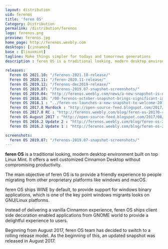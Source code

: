 ```yaml
---
layout: distribution
uid: ferenos
title: 'feren OS'
Category: Distribution
permalink: /distribution/ferenos
logo: ferenos.png
preview: ferenos.jpg
home_page: http://ferenos.weebly.com
desktops: [cinnamon]
base : [linuxmint]
tagline: Make things simpler for todays and tomorrows generations
description : feren OS is a traditional looking, modern desktop environment built on top of Linux Mint. It offers a well tweaked desktop environment to attract the masses.
  
releases:
  Feren OS 2021.10: "/ferenos-2021.10-release/"
  Feren OS 2020.11: "/feren-2020.11-release/"
  feren OS 2019.12: "/ferenos-dec2019-release/"
  feren OS 2019.07: "/ferenos-2019.07-snapshot-screenshots/"
  feren OS 2019.04: "http://ferenos.weebly.com/news/a-new-snapshot-is-now-here-for-feren-os-64-bit-and-32-bit-cinnamon"
  feren OS 2018.10: "/00-ferenos-october-snapshot-brings-significant-improvements/"
  feren OS 2018.1 : "../feren-os-launches-a-new-snapshot-to-welcome-2018/"
  feren OS 2017.0 Murdock : "http://open-source-feed.blogspot.com/2017/05/feren-os-20170-murdock-released-based.html"
  feren OS 2017.0 RC : "http://ferenos.weebly.com/blog/feren-os-20170-release-candidate-released-buckle-your-belts-and-get-ready-stables-on-its-way"
  feren OS August 2017 : "http://open-source-feed.blogspot.com/2017/08/feren-os-becomes-rolling-distribution.html"
  feren OS 2016.2 Update 2 : "http://ferenos.weebly.com/blog/feren-os-20162-update-2-has-been-released"
  feren OS 2016.2 Update 1 : "http://ferenos.weebly.com/blog/feren-os-20162-update-1-has-been-released"

screenshots:
  feren OS 2019.07: "/ferenos-2019.07-snapshot-screenshots/"
---
```


**feren OS** is a traditional looking, modern desktop environment built on top Linux Mint. It offers a well customized Cinnamon Desktop without compromising productivity.

The main objective of feren OS is to provide a friendly experience to people migrating from other proprietary platforms like windows and macOS.

feren OS ships WINE by default, to provide support for windows binary applications, which is one of the key point windows migrants looks on GNU/Linux platforms.

Instead of delivering a vanilla Cinnamon experience, feren OS ships client side decoration enabled applications from GNOME world to provide a delightful experience to users.

Beginning from August 2017, feren OS team has decided to switch to a rolling release model. As the beginning of this, an updated snapshot was released in August 2017.
